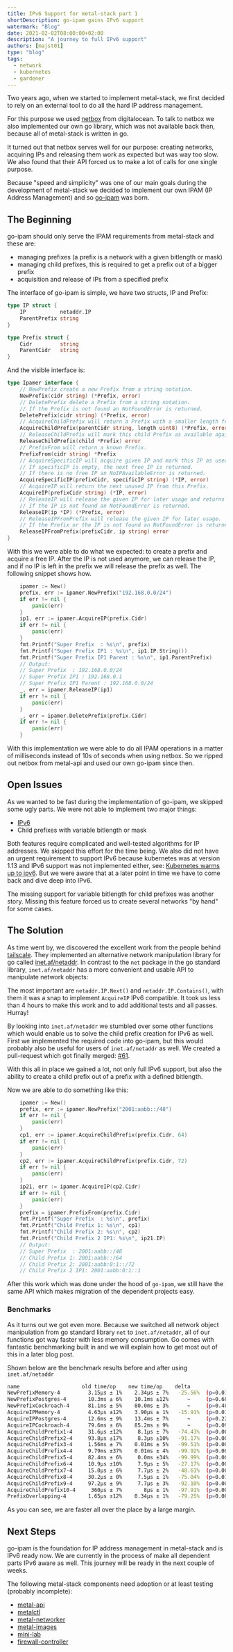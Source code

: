 ```yaml
---
title: IPv6 Support for metal-stack part 1
shortDescription: go-ipam gains IPv6 support
watermark: "Blog"
date: 2021-02-02T08:00:00+02:00
description: "A journey to full IPv6 support"
authors: [majst01]
type: "blog"
tags:
  - network
  - kubernetes
  - gardener
---
```


Two years ago, when we started to implement metal-stack, we first decided to rely on an external tool to do all the hard IP address management.

<!--truncate -->

For this purpose we used [netbox](https://github.com/netbox-community/netbox) from digitalocean.
To talk to netbox we also implemented our own go library, which was not available back then, because all of metal-stack is written in go.

It turned out that netbox serves well for our purpose: creating networks, acquiring IPs and releasing them work as expected but was way too slow.
We also found that their API forced us to make a lot of calls for one single purpose.

Because "speed and simplicity" was one of our main goals during the development of metal-stack we decided to implement our own IPAM (IP Address Management) and so [go-ipam](https://github.com/metal-stack/go-ipam) was born.

## The Beginning

go-ipam should only serve the IPAM requirements from metal-stack and these are:

- managing prefixes (a prefix is a network with a given bitlength or mask)
- managing child prefixes, this is required to get a prefix out of a bigger prefix
- acquisition and release of IPs from a specified prefix

The interface of go-ipam is simple, we have two structs, IP and Prefix:

```go
type IP struct {
    IP           netaddr.IP
    ParentPrefix string
}

type Prefix struct {
    Cidr         string
    ParentCidr   string
}
```

And the visible interface is:

```go
type Ipamer interface {
    // NewPrefix create a new Prefix from a string notation.
    NewPrefix(cidr string) (*Prefix, error)
    // DeletePrefix delete a Prefix from a string notation.
    // If the Prefix is not found an NotFoundError is returned.
    DeletePrefix(cidr string) (*Prefix, error)
    // AcquireChildPrefix will return a Prefix with a smaller length from the given Prefix.
    AcquireChildPrefix(parentCidr string, length uint8) (*Prefix, error)
    // ReleaseChildPrefix will mark this child Prefix as available again.
    ReleaseChildPrefix(child *Prefix) error
    // PrefixFrom will return a known Prefix.
    PrefixFrom(cidr string) *Prefix
    // AcquireSpecificIP will acquire given IP and mark this IP as used, if already in use, return nil.
    // If specificIP is empty, the next free IP is returned.
    // If there is no free IP an NoIPAvailableError is returned.
    AcquireSpecificIP(prefixCidr, specificIP string) (*IP, error)
    // AcquireIP will return the next unused IP from this Prefix.
    AcquireIP(prefixCidr string) (*IP, error)
    // ReleaseIP will release the given IP for later usage and returns the updated Prefix.
    // If the IP is not found an NotFoundError is returned.
    ReleaseIP(ip *IP) (*Prefix, error)
    // ReleaseIPFromPrefix will release the given IP for later usage.
    // If the Prefix or the IP is not found an NotFoundError is returned.
    ReleaseIPFromPrefix(prefixCidr, ip string) error
}
```

With this we were able to do what we expected: to create a prefix and acquire a free IP.
After the IP is not used anymore, we can release the IP, and if no IP is left in the prefix we will release the prefix as well.
The following snippet shows how.

```go
    ipamer := New()
    prefix, err := ipamer.NewPrefix("192.168.0.0/24")
    if err != nil {
        panic(err)
    }
    ip1, err := ipamer.AcquireIP(prefix.Cidr)
    if err != nil {
        panic(err)
    }
    fmt.Printf("Super Prefix  : %s\n", prefix)
    fmt.Printf("Super Prefix IP1 : %s\n", ip1.IP.String())
    fmt.Printf("Super Prefix IP1 Parent : %s\n", ip1.ParentPrefix)
    // Output:
    // Super Prefix  : 192.168.0.0/24
    // Super Prefix IP1 : 192.168.0.1
    // Super Prefix IP1 Parent : 192.168.0.0/24
    _, err = ipamer.ReleaseIP(ip1)
    if err != nil {
        panic(err)
    }
    _, err = ipamer.DeletePrefix(prefix.Cidr)
    if err != nil {
        panic(err)
    }
```

With this implementation we were able to do all IPAM operations in a matter of milliseconds instead of 10s of seconds when using netbox.
So we ripped out netbox from metal-api and used our own go-ipam since then.

## Open Issues

As we wanted to be fast during the implementation of go-ipam, we skipped some ugly parts. We were not able to implement two major things:

- [IPv6](https://en.wikipedia.org/wiki/IPv6)
- Child prefixes with variable bitlength or mask

Both features require complicated and well-tested algorithms for IP addresses. We skipped this effort for the time being.
We also did not have an urgent requirement to support IPv6 because kubernetes was at version 1.13 and IPv6 support was not implemented either, see: [Kubernetes warms up to ipv6](https://thenewstack.io/kubernetes-warms-up-to-ipv6/).
But we were aware that at a later point in time we have to come back and dive deep into IPv6.

The missing support for variable bitlength for child prefixes was another story. Missing this feature forced us to create several networks "by hand" for some cases.

## The Solution

As time went by, we discovered the excellent work from the people behind [tailscale](https://tailscale.com).
They implemented an alternative network manipulation library for go called [inet.af/netaddr](https://github.com/inetaf/netaddr).
In contrast to the `net` package in the go standard library, `inet.af/netaddr` has a more convenient and usable API to manipulate network objects:

The most important are `netaddr.IP.Next()` and `netaddr.IP.Contains()`, with them it was a snap to implement `AcquireIP` IPv6 compatible. It took us less than 4 hours to make this work and to add additional tests and all passes. Hurray!

By looking into `inet.af/netaddr` we stumbled over some other functions which would enable us to solve the child prefix creation for IPv6 as well. First we implemented the required code into go-ipam, but this would probably also be useful for users of `inet.af/netaddr` as well. We created a pull-request which got finally merged: [#61](https://github.com/inetaf/netaddr/pull/61).

With this all in place we gained a lot, not only full IPv6 support, but also the ability to create a child prefix out of a prefix with a defined bitlength.

Now we are able to do something like this:

```go
    ipamer := New()
    prefix, err := ipamer.NewPrefix("2001:aabb::/48")
    if err != nil {
        panic(err)
    }
    cp1, err := ipamer.AcquireChildPrefix(prefix.Cidr, 64)
    if err != nil {
        panic(err)
    }
    cp2, err := ipamer.AcquireChildPrefix(prefix.Cidr, 72)
    if err != nil {
        panic(err)
    }
    ip21, err := ipamer.AcquireIP(cp2.Cidr)
    if err != nil {
        panic(err)
    }
    prefix = ipamer.PrefixFrom(prefix.Cidr)
    fmt.Printf("Super Prefix  : %s\n", prefix)
    fmt.Printf("Child Prefix 1: %s\n", cp1)
    fmt.Printf("Child Prefix 2: %s\n", cp2)
    fmt.Printf("Child Prefix 2 IP1: %s\n", ip21.IP)
    // Output:
    // Super Prefix  : 2001:aabb::/48
    // Child Prefix 1: 2001:aabb::/64
    // Child Prefix 2: 2001:aabb:0:1::/72
    // Child Prefix 2 IP1: 2001:aabb:0:1::1
```

After this work which was done under the hood of `go-ipam`, we still have the same API which makes migration of the dependent projects easy.

### Benchmarks

As it turns out we got even more. Because we switched all network object manipulation from go standard library `net` to `inet.af/netaddr`, all of our functions got way faster with less memory consumption. Go comes with fantastic benchmarking built in and we will explain how to get most out of this in a later blog post.

Shown below are the benchmark results before and after using `inet.af/netaddr`

```bash
name                    old time/op    new time/op    delta
NewPrefixMemory-4         3.15µs ± 1%    2.34µs ± 7%   -25.56%  (p=0.016 n=4+5)
NewPrefixPostgres-4       10.3ms ± 6%    10.1ms ±12%      ~     (p=0.686 n=4+4)
NewPrefixCockroach-4      81.1ms ± 5%    80.0ms ± 3%      ~     (p=0.486 n=4+4)
AcquireIPMemory-4         4.63µs ±12%    3.90µs ± 1%   -15.91%  (p=0.016 n=5+4)
AcquireIPPostgres-4       12.6ms ± 9%    13.4ms ± 7%      ~     (p=0.222 n=5+5)
AcquireIPCockroach-4      79.6ms ± 6%    85.2ms ± 9%      ~     (p=0.095 n=5+5)
AcquireChildPrefix1-4     31.6µs ±12%     8.1µs ± 7%   -74.43%  (p=0.008 n=5+5)
AcquireChildPrefix2-4     93.8µs ±17%     8.3µs ±10%   -91.17%  (p=0.008 n=5+5)
AcquireChildPrefix3-4     1.56ms ± 7%    0.01ms ± 5%   -99.51%  (p=0.008 n=5+5)
AcquireChildPrefix4-4     9.79ms ±37%    0.01ms ± 4%   -99.92%  (p=0.008 n=5+5)
AcquireChildPrefix5-4     82.4ms ± 6%     0.0ms ±34%   -99.99%  (p=0.008 n=5+5)
AcquireChildPrefix6-4     10.9µs ±10%     7.9µs ± 5%   -27.17%  (p=0.008 n=5+5)
AcquireChildPrefix7-4     15.0µs ± 6%     7.7µs ± 2%   -48.61%  (p=0.008 n=5+5)
AcquireChildPrefix8-4     30.2µs ± 0%     7.5µs ± 1%   -75.04%  (p=0.016 n=4+5)
AcquireChildPrefix9-4     97.2µs ± 9%     7.7µs ± 3%   -92.10%  (p=0.008 n=5+5)
AcquireChildPrefix10-4     360µs ± 7%       8µs ± 1%   -97.91%  (p=0.008 n=5+5)
PrefixOverlapping-4       1.65µs ±12%    0.34µs ± 1%   -79.25%  (p=0.008 n=5+5)
```

As you can see, we are faster all over the place by a large margin.

## Next Steps

go-ipam is the foundation for IP address management in metal-stack and is IPv6 ready now. We are currently in the process of make all dependent parts IPv6 aware as well. This journey will be ready in the next couple of weeks.

The following metal-stack components need adoption or at least testing (probably incomplete):

- [metal-api](https://github.com/metal-stack/metal-api/pull/152)
- [metalctl](https://github.com/metal-stack/metalctl/pull/72)
- [metal-networker](https://github.com/metal-stack/metal-networker/pull/42)
- [metal-images](https://github.com/metal-stack/metal-images/pull/70)
- [mini-lab](https://github.com/metal-stack/mini-lab/tree/ipv6)
- [firewall-controller](https://github.com/metal-stack/firewall-controller)
